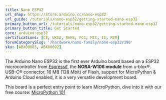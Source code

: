 ```yaml
---
title: Nano ESP32
url_shop: https://store.arduino.cc/nano-esp32
url_guide: /tutorials/nano-esp32/getting-started-nano-esp32
primary_button_url: /tutorials/nano-esp32/getting-started-nano-esp32
primary_button_title: Get Started
core: arduino:esp32
certifications: [CE, UKCA, RoHS, FCC, MIC, IC, RCM]
forumCategorySlug: '/hardware/nano-family/nano-esp32/190'
sku: [ABX00083, ABX00092]
---
```


The Arduino Nano ESP32 is the first ever Arduino board based on a ESP32 microcontroller from [Espressif](https://www.espressif.com/en/products/socs/esp32), the **NORA-W106 module** from u-blox®. USB-C® connector, 16 MB (128 Mbit) of Flash, support for MicroPython & Arduino Cloud enabled, it is a very versatile development board.

This board is a perfect entry point to learn MicroPython, dive into it with our free course: [MicroPython 101](/micropython-course)